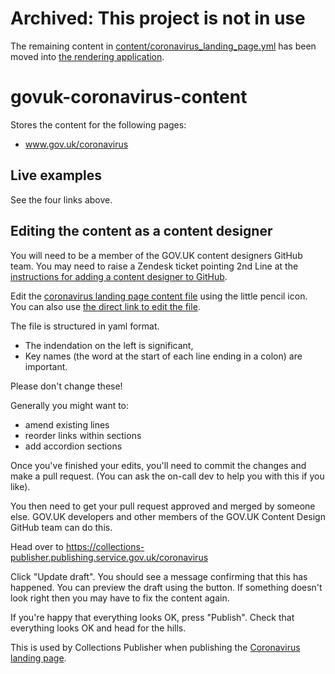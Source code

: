 # Archived: This project is not in use 

The remaining content in [content/coronavirus_landing_page.yml](https://github.com/alphagov/govuk-coronavirus-content/blob/master/content/coronavirus_landing_page.yml) has been moved into [the rendering application](https://github.com/alphagov/collections/pull/2748).

# govuk-coronavirus-content

Stores the content for the following pages:

* www.gov.uk/coronavirus

## Live examples

See the four links above.

## Editing the content as a content designer

You will need to be a member of the GOV.UK content designers GitHub team. You
may need to raise a Zendesk ticket pointing 2nd Line at the [instructions for
adding a content designer to GitHub](https://docs.publishing.service.gov.uk/manual/give-a-content-designer-access-to-github.html).

Edit the [coronavirus landing page content file](https://github.com/alphagov/govuk-coronavirus-content/blob/master/content/coronavirus_landing_page.yml) using the little pencil icon.
You can also use [the direct link to edit the file](https://github.com/alphagov/govuk-coronavirus-content/edit/master/content/coronavirus_landing_page.yml).

The file is structured in yaml format.
 - The indendation on the left is significant,
 - Key names (the word at the start of each line ending in a colon) are important.

Please don't change these!

Generally you might want to:
 - amend existing lines
 - reorder links within sections
 - add accordion sections

Once you've finished your edits, you'll need to commit the changes and make a
pull request.  (You can ask the on-call dev to help you with this if you like).

You then need to get your pull request approved and merged by someone else.
GOV.UK developers and other members of the GOV.UK Content Design GitHub team
can do this.

Head over to https://collections-publisher.publishing.service.gov.uk/coronavirus

Click "Update draft". You should see a message confirming that this has happened.
You can preview the draft using the button.  If something doesn't look right then
you may have to fix the content again.

If you're happy that everything looks OK, press "Publish". Check that everything
looks OK and head for the hills.

This is used by Collections Publisher when publishing the [Coronavirus
landing page][1].

[1]: https://github.com/alphagov/collections-publisher/blob/master/app/controllers/coronavirus_controller.rb#L5-L6
